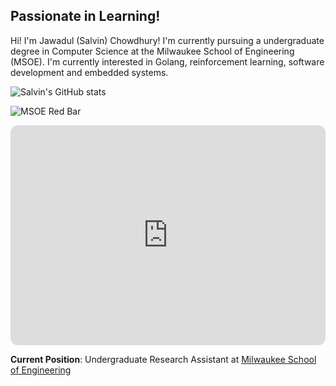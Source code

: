 
## Passionate in Learning!

Hi! I'm Jawadul (Salvin) Chowdhury! I'm currently pursuing a undergraduate degree in Computer Science at the Milwaukee School of Engineering (MSOE). I'm currently interested in Golang, reinforcement learning, software development and embedded systems. 

![Salvin's GitHub stats](https://github-readme-stats.vercel.app/api?username=chowdhuryj-github&theme=radical&bg_color=000000&text_color=ffffff&icon_color=9E1B32&border_radius=10&hide_border=true)

![MSOE Red Bar](https://via.placeholder.com/1200x10/9E1B32/9E1B32)

<iframe style="border-radius:12px" src="https://open.spotify.com/embed/track/78SjYKRXdivtTDHBzaehnm?utm_source=generator" width="100%" height="352" frameBorder="0" allowfullscreen="" allow="autoplay; clipboard-write; encrypted-media; fullscreen; picture-in-picture" loading="lazy"></iframe>

**Current Position**: Undergraduate Research Assistant at [Milwaukee School of Engineering](https://www.msoe.edu/)
